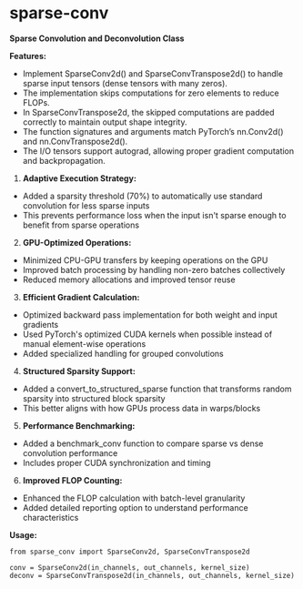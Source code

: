 # sparse-conv
**Sparse Convolution and Deconvolution Class**

**Features:**

- Implement SparseConv2d() and SparseConvTranspose2d() to handle sparse input tensors (dense tensors with many zeros).
- The implementation skips computations for zero elements to reduce FLOPs.
- In SparseConvTranspose2d, the skipped computations are padded correctly to maintain output shape integrity.
- The function signatures and arguments match PyTorch’s nn.Conv2d() and nn.ConvTranspose2d().
- The I/O tensors support autograd, allowing proper gradient computation and backpropagation.

1. **Adaptive Execution Strategy:**
- Added a sparsity threshold (70%) to automatically use standard convolution for less sparse inputs
- This prevents performance loss when the input isn't sparse enough to benefit from sparse operations
2. **GPU-Optimized Operations:**
- Minimized CPU-GPU transfers by keeping operations on the GPU
- Improved batch processing by handling non-zero batches collectively
- Reduced memory allocations and improved tensor reuse
3. **Efficient Gradient Calculation:**
- Optimized backward pass implementation for both weight and input gradients
- Used PyTorch's optimized CUDA kernels when possible instead of manual element-wise operations
- Added specialized handling for grouped convolutions
4. **Structured Sparsity Support:**
- Added a convert_to_structured_sparse function that transforms random sparsity into structured block sparsity
- This better aligns with how GPUs process data in warps/blocks
5. **Performance Benchmarking:**
- Added a benchmark_conv function to compare sparse vs dense convolution performance
- Includes proper CUDA synchronization and timing
6. **Improved FLOP Counting:**
- Enhanced the FLOP calculation with batch-level granularity
- Added detailed reporting option to understand performance characteristics


**Usage:**
```
from sparse_conv import SparseConv2d, SparseConvTranspose2d

conv = SparseConv2d(in_channels, out_channels, kernel_size)
deconv = SparseConvTranspose2d(in_channels, out_channels, kernel_size)
```
